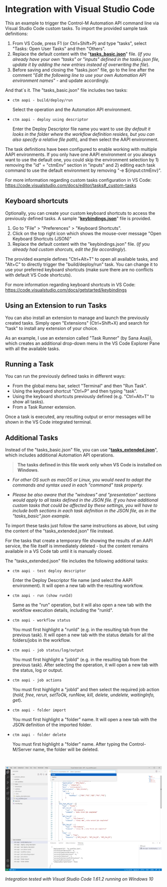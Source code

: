 # Integration with Visual Studio Code

This an example to trigger the Control-M Automation API command line via Visual Studio Code custom tasks. To import the provided sample task definitions:

1. From VS Code, press F1 (or Ctrl+Shift+P) and type "tasks", select "Tasks: Open User Tasks" and then "Others".
2. Replace the default content with the "[**tasks_basic.json**](/6-ide-integrations/integration-with-ides-and-code-editors/vscode/tasks_basic.json)" file. (*If you already have your own "tasks" or "inputs" defined in the tasks.json file, update it by adding the new entries instead of overwriting the file*). 
3. Before saving and closing the "tasks.json" file, go to the line after the comment "*Edit the following line to use your own Automation API environment names*" - and update accordingly.

And that´s it. The "tasks_basic.json" file includes two tasks:

* `ctm aapi - build/deploy/run`

    Select the operation and the Automation API environment.

* `ctm aapi - deploy using descriptor`

    Enter the Deploy Descriptor file name you want to use (*by default it looks in the folder where the workflow definition resides, but you can also specify a relative file path*), and then select the AAPI environment.

The task definitions have been configured to enable working with multiple AAPI environments. If you only have one AAPI environment or you always want to use the default one, you could skip the environment selection by 1) removing the "id" = "ctmEnv" section in "inputs" and 2) editing each task command to use the default environment by removing "-e ${input:ctmEnv}".

For more information regarding custom tasks configuration in VS Code: https://code.visualstudio.com/docs/editor/tasks#_custom-tasks

## Keyboard shortcuts

Optionally, you can create your custom keyboard shortcuts to access the previously defined tasks. A sample "[**keybindings.json**](/6-ide-integrations/integration-with-ides-and-code-editors/vscode/keybindings.json)" file is provided.

1. Go to "File" > "Preferences" > "Keyboard Shortcuts".
2. Click on the top right icon which shows the mouse-over message "Open Keyboard Shortcuts (JSON)"
3. Replace the default content with the "keybindings.json" file. (*If you already had custom shorcuts, edit the file accordingly*).

The provided example defines "Ctrl+Alt+T" to open all available tasks, and "Alt+C" to directly trigger the "build/deploy/run" task. You can change it to use your preferred keyboard shortcuts (make sure there are no conflicts with default VS Code shortcuts).

For more information regarding keyboard shortcuts in VS Code: https://code.visualstudio.com/docs/getstarted/keybindings

## Using an Extension to run Tasks

You can also install an extension to manage and launch the previously created tasks. Simply open "Extensions" (Ctrl+Shift+X) and search for "task" to install any extension of your choice.

As an example, I use an extension called "Task Runner" (by Sana Asaji), which creates an additional drop-down menu in the VS Code Explorer Pane with all the available tasks.

## Running a Task

You can run the previously defined tasks in different ways:

* From the global menu bar, select "Terminal" and then "Run Task".
* Using the keyboard shortcut "Ctrl+P" and then typing "task".
* Using the keyboard shortcuts previously defined (e.g. "Ctrl+Alt+T" to show all tasks).
* From a Task Runner extension.

Once a task is executed, any resulting output or error messages will be shown in the VS Code integrated terminal.

## Additional Tasks

Instead of the "tasks_basic.json" file, you can use "[**tasks_extended.json**](/6-ide-integrations/integration-with-ides-and-code-editors/vscode/tasks_extended.json)", which includes additional Automation API operations.

> **The tasks defined in this file work only when VS Code is installed on Windows**. 

* *For other OS such as macOS or Linux, you would need to adapt the commands and syntax used in each "command" task property.*

* *Please be also aware that the "windows" and "presentation" sections would apply to all tasks defined in the JSON file. If you have additional custom tasks that could be affected by these settings, you will have to include both sections in *each* task definition in the JSON file, as in the "tasks_basic".json example.*

To import these tasks just follow the same instructions as above, but using the content of the "tasks_extended.json" file instead.

For the tasks that create a temporary file showing the results of an AAPI service, the file itself is immediately deleted - but the content remains available in a VS Code tab until it is manually closed.

The "tasks_extended.json" file includes the following additional tasks:

* `ctm aapi - test deploy descriptor`

    Enter the Deploy Descriptor file name (and select the AAPI environment). It will open a new tab with the resulting workflow.

* `ctm aapi - run (show runId)`

    Same as the "run" operation, but it will also open a new tab with the workflow execution details, including the "runId".

* `ctm aapi - workflow status`

    You must first highlight a "runId" (e.g. in the resulting tab from the previous task). It will open a new tab with the status details for all the folders/jobs in the workflow.

* `ctm aapi - job status/log/output`

    You must first highlight a "jobId" (e.g. in the resulting tab from the previous task). After selecting the operation, it will open a new tab with the status, log or output.

* `ctm aapi - job actions`

    You must first highlight a "jobId" and then select the required job action (*hold, free, rerun, setToOk, runNow, kill, delete, undelete, waitingInfo, get*).

* `ctm aapi - folder import`

    You must first highlight a "folder" name. It will open a new tab with the JSON definition of the imported folder.

* `ctm aapi - folder delete`

    You must first highlight a "folder" name. After typing the Control-M/Server name, the folder will be deleted.

<br>

![Visual Studio Code](/6-ide-integrations/integration-with-ides-and-code-editors/images/vscode.png) 

*Integration tested with Visual Studio Code 1.61.2 running on Windows 10*
